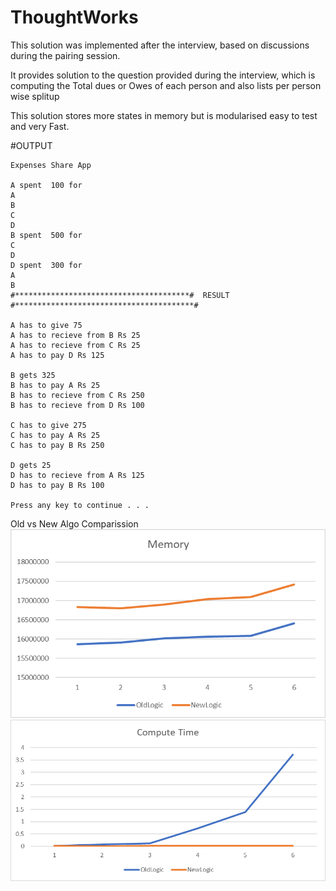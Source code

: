 # ThoughtWorks

This solution was implemented after the interview, based on discussions during the pairing session. 

It provides solution to the question provided during the interview, which is computing the Total dues or Owes of each person and also lists per person wise splitup

This solution stores more states in memory but is modularised easy to test and very Fast.

#OUTPUT
```
Expenses Share App

A spent  100 for
A
B
C
D
B spent  500 for
C
D
D spent  300 for
A
B
#***************************************#  RESULT  #****************************************#

A has to give 75
A has to recieve from B Rs 25
A has to recieve from C Rs 25
A has to pay D Rs 125

B gets 325
B has to pay A Rs 25
B has to recieve from C Rs 250
B has to recieve from D Rs 100

C has to give 275
C has to pay A Rs 25
C has to pay B Rs 250

D gets 25
D has to recieve from A Rs 125
D has to pay B Rs 100

Press any key to continue . . .

```

Old vs New Algo Comparission
[![algo-comp-memory](https://github.com/kapeway/ThoughtWorks/blob/TryingAMoreOOPBasedUsingLedger/ComparisionResult/image001.png)](#algo-comp-memory)
[![algo-comp-time](https://github.com/kapeway/ThoughtWorks/blob/TryingAMoreOOPBasedUsingLedger/ComparisionResult/image003.png)](#algo-comp-time)

